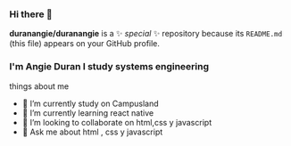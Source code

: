 ### Hi there 👋


**duranangie/duranangie** is a ✨ _special_ ✨ repository because its `README.md` (this file) appears on your GitHub profile.
### **I'm Angie Duran** I study systems engineering


things about me 

- 🔭 I’m currently study on Campusland
- 🌱 I’m currently learning react native
- 👯 I’m looking to collaborate on html,css y javascript
- 💬 Ask me about html , css y javascript
